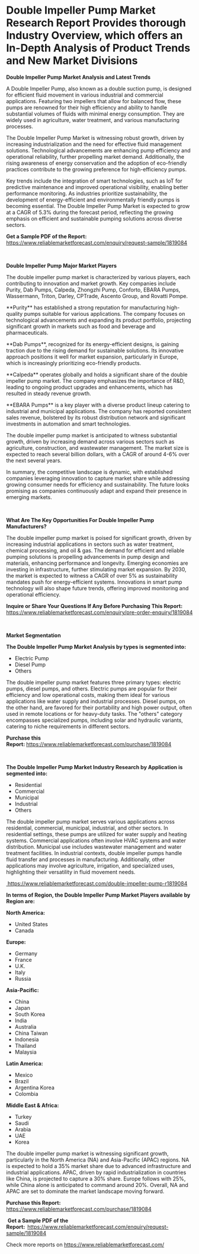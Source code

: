 <p><h1>Double Impeller Pump Market Research Report Provides thorough Industry Overview, which offers an In-Depth Analysis of Product Trends and New Market Divisions</h1></p><p><strong>Double Impeller Pump Market Analysis and Latest Trends</strong></p>
<p><p>A Double Impeller Pump, also known as a double suction pump, is designed for efficient fluid movement in various industrial and commercial applications. Featuring two impellers that allow for balanced flow, these pumps are renowned for their high efficiency and ability to handle substantial volumes of fluids with minimal energy consumption. They are widely used in agriculture, water treatment, and various manufacturing processes.</p><p>The Double Impeller Pump Market is witnessing robust growth, driven by increasing industrialization and the need for effective fluid management solutions. Technological advancements are enhancing pump efficiency and operational reliability, further propelling market demand. Additionally, the rising awareness of energy conservation and the adoption of eco-friendly practices contribute to the growing preference for high-efficiency pumps. </p><p>Key trends include the integration of smart technologies, such as IoT for predictive maintenance and improved operational visibility, enabling better performance monitoring. As industries prioritize sustainability, the development of energy-efficient and environmentally friendly pumps is becoming essential. The Double Impeller Pump Market is expected to grow at a CAGR of 5.3% during the forecast period, reflecting the growing emphasis on efficient and sustainable pumping solutions across diverse sectors.</p></p>
<p><strong>Get a Sample PDF of the Report:&nbsp;</strong> <a href="https://www.reliablemarketforecast.com/enquiry/request-sample/1819084?utm_campaign=3069&utm_medium=2&utm_source=Github&utm_content=ia&utm_term=09042025&utm_id=double-impeller-pump">https://www.reliablemarketforecast.com/enquiry/request-sample/1819084</a></p>
<p>&nbsp;</p>
<p><strong>Double Impeller Pump Major Market Players</strong></p>
<p><p>The double impeller pump market is characterized by various players, each contributing to innovation and market growth. Key companies include Purity, Dab Pumps, Calpeda, Zhongzhi Pump, Conforto, EBARA Pumps, Wassermann, Triton, Darley, CPTrade, Ascento Group, and Rovatti Pompe.</p><p>**Purity** has established a strong reputation for manufacturing high-quality pumps suitable for various applications. The company focuses on technological advancements and expanding its product portfolio, projecting significant growth in markets such as food and beverage and pharmaceuticals.</p><p>**Dab Pumps**, recognized for its energy-efficient designs, is gaining traction due to the rising demand for sustainable solutions. Its innovative approach positions it well for market expansion, particularly in Europe, which is increasingly prioritizing eco-friendly products.</p><p>**Calpeda** operates globally and holds a significant share of the double impeller pump market. The company emphasizes the importance of R&D, leading to ongoing product upgrades and enhancements, which has resulted in steady revenue growth.</p><p>**EBARA Pumps** is a key player with a diverse product lineup catering to industrial and municipal applications. The company has reported consistent sales revenue, bolstered by its robust distribution network and significant investments in automation and smart technologies.</p><p>The double impeller pump market is anticipated to witness substantial growth, driven by increasing demand across various sectors such as agriculture, construction, and wastewater management. The market size is expected to reach several billion dollars, with a CAGR of around 4-6% over the next several years.</p><p>In summary, the competitive landscape is dynamic, with established companies leveraging innovation to capture market share while addressing growing consumer needs for efficiency and sustainability. The future looks promising as companies continuously adapt and expand their presence in emerging markets.</p></p>
<p>&nbsp;</p>
<p><strong>What Are The Key Opportunities For Double Impeller Pump Manufacturers?</strong></p>
<p><p>The double impeller pump market is poised for significant growth, driven by increasing industrial applications in sectors such as water treatment, chemical processing, and oil & gas. The demand for efficient and reliable pumping solutions is propelling advancements in pump design and materials, enhancing performance and longevity. Emerging economies are investing in infrastructure, further stimulating market expansion. By 2030, the market is expected to witness a CAGR of over 5% as sustainability mandates push for energy-efficient systems. Innovations in smart pump technology will also shape future trends, offering improved monitoring and operational efficiency.</p></p>
<p><strong>Inquire or Share Your Questions If Any Before Purchasing This Report:</strong> <a href="https://www.reliablemarketforecast.com/enquiry/pre-order-enquiry/1819084?utm_campaign=3069&utm_medium=2&utm_source=Github&utm_content=ia&utm_term=09042025&utm_id=double-impeller-pump">https://www.reliablemarketforecast.com/enquiry/pre-order-enquiry/1819084</a></p>
<p>&nbsp;</p>
<p><strong>Market Segmentation</strong></p>
<p><strong>The Double Impeller Pump Market Analysis by types is segmented into:</strong></p>
<p><ul><li>Electric Pump</li><li>Diesel Pump</li><li>Others</li></ul></p>
<p><p>The double impeller pump market features three primary types: electric pumps, diesel pumps, and others. Electric pumps are popular for their efficiency and low operational costs, making them ideal for various applications like water supply and industrial processes. Diesel pumps, on the other hand, are favored for their portability and high power output, often used in remote locations or for heavy-duty tasks. The "others" category encompasses specialized pumps, including solar and hydraulic variants, catering to niche requirements in different sectors.</p></p>
<p><strong>Purchase this Report:&nbsp;</strong><a href="https://www.reliablemarketforecast.com/purchase/1819084?utm_campaign=3069&utm_medium=2&utm_source=Github&utm_content=ia&utm_term=09042025&utm_id=double-impeller-pump">https://www.reliablemarketforecast.com/purchase/1819084</a></p>
<p>&nbsp;</p>
<p><strong>The Double Impeller Pump Market Industry Research by Application is segmented into:</strong></p>
<p><ul><li>Residential</li><li>Commercial</li><li>Municipal</li><li>Industrial</li><li>Others</li></ul></p>
<p><p>The double impeller pump market serves various applications across residential, commercial, municipal, industrial, and other sectors. In residential settings, these pumps are utilized for water supply and heating systems. Commercial applications often involve HVAC systems and water distribution. Municipal use includes wastewater management and water treatment facilities. In industrial contexts, double impeller pumps handle fluid transfer and processes in manufacturing. Additionally, other applications may involve agriculture, irrigation, and specialized uses, highlighting their versatility in fluid movement needs.</p></p>
<p><a href="https://www.reliablemarketforecast.com/double-impeller-pump-r1819084?utm_campaign=3069&utm_medium=2&utm_source=Github&utm_content=ia&utm_term=09042025&utm_id=double-impeller-pump">&nbsp;https://www.reliablemarketforecast.com/double-impeller-pump-r1819084</a></p>
<p><strong>In terms of Region, the Double Impeller Pump Market Players available by Region are:</strong></p>
<p>
    <p> <strong> North America: </strong>
        <ul>
            <li>United States</li>
            <li>Canada</li>
        </ul>
        </p> 
    <p> <strong> Europe: </strong>
        <ul>
            <li>Germany</li>
            <li>France</li>
            <li>U.K.</li>
            <li>Italy</li>
            <li>Russia</li>
        </ul>
        </p> 
    <p> <strong> Asia-Pacific: </strong>
        <ul>
            <li>China</li>
            <li>Japan</li>
            <li>South Korea</li>
            <li>India</li>
            <li>Australia</li>
            <li>China Taiwan</li>
            <li>Indonesia</li>
            <li>Thailand</li>
            <li>Malaysia</li>
        </ul>
        </p> 
    <p> <strong> Latin America: </strong>
        <ul>
            <li>Mexico</li>
            <li>Brazil</li>
            <li>Argentina Korea</li>
            <li>Colombia</li>
        </ul>
        </p> 
    <p> <strong> Middle East & Africa: </strong>
        <ul>
            <li>Turkey</li>
            <li>Saudi</li>
            <li>Arabia</li>
            <li>UAE</li>
            <li>Korea</li>
        </ul>
    </p>
    </p>
<p><p>The double impeller pump market is witnessing significant growth, particularly in the North America (NA) and Asia-Pacific (APAC) regions. NA is expected to hold a 35% market share due to advanced infrastructure and industrial applications. APAC, driven by rapid industrialization in countries like China, is projected to capture a 30% share. Europe follows with 25%, while China alone is anticipated to command around 20%. Overall, NA and APAC are set to dominate the market landscape moving forward.</p></p>
<p><strong>Purchase this Report: </strong><a href="https://www.reliablemarketforecast.com/purchase/1819084?utm_campaign=3069&utm_medium=2&utm_source=Github&utm_content=ia&utm_term=09042025&utm_id=double-impeller-pump">https://www.reliablemarketforecast.com/purchase/1819084</a></p>
<p>&nbsp;<strong>Get a Sample PDF of the Report:&nbsp;&nbsp;</strong><a href="https://www.reliablemarketforecast.com/enquiry/request-sample/1819084?utm_campaign=3069&utm_medium=2&utm_source=Github&utm_content=ia&utm_term=09042025&utm_id=double-impeller-pump">https://www.reliablemarketforecast.com/enquiry/request-sample/1819084</a></p>
<p><strong></strong></p>
<p>Check more reports on <a href="https://www.reliablemarketforecast.com/?utm_campaign=3069&utm_medium=2&utm_source=Github&utm_content=ia&utm_term=09042025&utm_id=double-impeller-pump">https://www.reliablemarketforecast.com/</a></p>